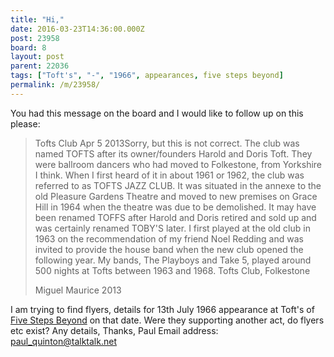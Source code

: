 ```yaml
---
title: "Hi,"
date: 2016-03-23T14:36:00.000Z
post: 23958
board: 8
layout: post
parent: 22036
tags: ["Toft's", "-", "1966", appearances, five steps beyond]
permalink: /m/23958/
---
```

You had this message on the board and I would like to follow up on this please:
<blockquote>
Tofts Club
Apr
5
2013Sorry, but this is not correct. The club was named TOFTS after its owner/founders Harold and Doris Toft. They were ballroom dancers who had moved to Folkestone, from Yorkshire I think. When I first heard of it in about 1961 or 1962, the club was referred to as TOFTS JAZZ CLUB. It was situated in the annexe to the old Pleasure Gardens Theatre and moved to new premises on Grace Hill in 1964 when the theatre was due to be demolished. It may have been renamed TOFFS after Harold and Doris retired and sold up and was certainly renamed TOBY'S later. I first played at the old club in 1963 on the recommendation of my friend Noel Redding and was invited to provide the house band when the new club opened the following year. My bands, The Playboys and Take 5, played around 500 nights at Tofts between 1963 and 1968.
Tofts Club, Folkestone

Miguel Maurice 2013</blockquote>

I am trying to find flyers, details for 13th July 1966 appearance at Toft's of <a href="/wiki/five+steps+beyond">Five Steps Beyond</a> on that date. Were they supporting another act, do flyers etc exist?
Any details, Thanks, Paul
Email address: paul_quinton@talktalk.net
